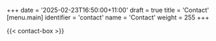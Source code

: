 +++
date = '2025-02-23T16:50:00+11:00'
draft = true
title = 'Contact'
[menu.main]
identifier = 'contact'
name = 'Contact'
weight = 255
+++

{{< contact-box >}}
